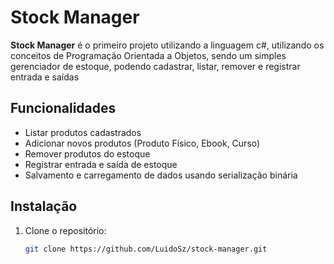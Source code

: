 # Stock Manager

**Stock Manager** é o primeiro projeto utilizando a linguagem c#, utilizando os conceitos de Programação Orientada a Objetos, sendo um simples gerenciador de estoque, podendo cadastrar, listar, remover e registrar entrada e saídas

## Funcionalidades

- Listar produtos cadastrados
- Adicionar novos produtos (Produto Físico, Ebook, Curso)
- Remover produtos do estoque
- Registrar entrada e saída de estoque
- Salvamento e carregamento de dados usando serialização binária

## Instalação

1. Clone o repositório:
   ```bash
   git clone https://github.com/LuidoSz/stock-manager.git
